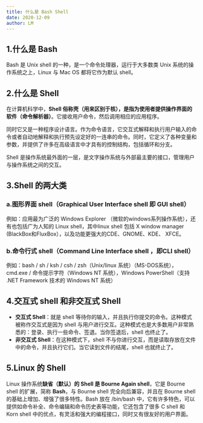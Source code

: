 ```yaml
---
title: 什么是 Bash Shell
date: 2020-12-09
author: LM
---
```


## 1.什么是 Bash

Bash 是 Unix shell 的一种，是一个命令处理器，运行于大多数类 Unix 系统的操作系统之上，Linux 与 Mac OS 都将它作为默认 shell。

## 2.什么是 Shell

在计算机科学中，**Shell 俗称壳（用来区别于核），是指为使用者提供操作界面的软件（命令解析器）**。它接收用户命令，然后调用相应的应用程序。

同时它又是一种程序设计语言。作为命令语言，它交互式解释和执行用户输入的命令或者自动地解释和执行预先设定好的一连串的命令。同时，它定义了各种变量和参数，并提供了许多在高级语言中才具有的控制结构，包括循环和分支。

Shell 是操作系统最外面的一层，是文字操作系统与外部最主要的接口，管理用户与操作系统之间的交互。

## 3.Shell 的两大类

### a.图形界面 shell（Graphical User Interface shell 即 GUI shell）

例如：应用最为广泛的 Windows Explorer （微软的windows系列操作系统），还有也包括广为人知的 Linux shell，其中linux shell 包括 X window manager (BlackBox和FluxBox），以及功能更强大的CDE、GNOME、KDE、 XFCE。

### b.命令行式 shell（Command Line Interface shell ，即CLI shell）

例如：bash / sh / ksh / csh / zsh（Unix/linux 系统）（MS-DOS系统），cmd.exe / 命令提示字符（Windows NT 系统），Windows PowerShell（支持 .NET Framework 技术的 Windows NT 系统）

## 4.交互式 shell 和非交互式 Shell

- **交互式 Shell**：就是 shell 等待你的输入，并且执行你提交的命令。这种模式被称作交互式是因为 shell 与用户进行交互。这种模式也是大多数用户非常熟悉的：登录、执行一些命令、签退。当你签退后，shell 也终止了。
- **非交互式 Shell**：在这种模式下，shell 不与你进行交互，而是读取存放在文件中的命令，并且执行它们。当它读到文件的结尾，shell 也就终止了。

## 5.Linux 的 Shell

Linux 操作系统**缺省（默认）的 Shell 是 Bourne Again shell**，它是 Bourne shell 的扩展，简称 **Bash**，与 Bourne shell 完全向后兼容，并且在 Bourne shell 的基础上增加、增强了很多特性。Bash 放在 /bin/bash 中，它有许多特色，可以提供如命令补全、命令编辑和命令历史表等功能，它还包含了很多 C shell 和 Korn shell 中的优点，有灵活和强大的编程接口，同时又有很友好的用户界面。

